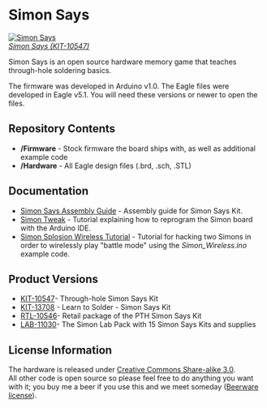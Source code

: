 Simon Says
==========

[![Simon Says](https://dlnmh9ip6v2uc.cloudfront.net/images/products/1/0/5/4/7/Simon_Action.jpg)  
*Simon Says (KIT-10547)*](https://www.sparkfun.com/products/10547)

Simon Says is an open source hardware memory game that teaches through-hole soldering basics. 

The firmware was developed in Arduino v1.0. The Eagle files were developed in Eagle v5.1. You will need these versions or newer to open the files. 

Repository Contents
-------------------

* **/Firmware** - Stock firmware the board ships with, as well as additional example code 
* **/Hardware** - All Eagle design files (.brd, .sch, .STL)

Documentation
----------------
* [Simon Says Assembly Guide](https://learn.sparkfun.com/tutorials/simon-says-assembly-guide) - Assembly guide for Simon Says Kit.
* [Simon Tweak](https://www.sparkfun.com/tutorials/203) - Tutorial explaining how to reprogram the Simon board with the Arduino IDE.
* [Simon Splosion Wireless Tutorial](https://learn.sparkfun.com/tutorials/simon-splosion-wireless) - Tutorial for hacking two Simons in order to  wirelessly play "battle mode" using the _Simon_Wireless.ino_ example code.

Product Versions
----------------
* [KIT-10547](https://www.sparkfun.com/products/10547)- Through-hole Simon Says Kit
* [KIT-13708](https://www.sparkfun.com/products/13708) - Learn to Solder - Simon Says Kit
* [RTL-10546](https://www.sparkfun.com/products/10546)- Retail package of the PTH Simon Says Kit
* [LAB-11030](https://www.sparkfun.com/products/11030)- The Simon Lab Pack with 15 Simon Says Kits and supplies

License Information
-------------------
The hardware is released under [Creative Commons Share-alike 3.0](http://creativecommons.org/licenses/by-sa/3.0/).  
All other code is open source so please feel free to do anything you want with it; you buy me a beer if you use this and we meet someday ([Beerware license](http://en.wikipedia.org/wiki/Beerware)).
